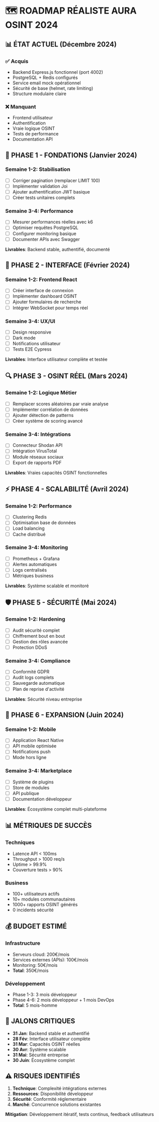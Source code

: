 # 🗺️ ROADMAP RÉALISTE AURA OSINT 2024

## **📊 ÉTAT ACTUEL (Décembre 2024)**

### **✅ Acquis**
- Backend Express.js fonctionnel (port 4002)
- PostgreSQL + Redis configurés
- Service email mock opérationnel
- Sécurité de base (helmet, rate limiting)
- Structure modulaire claire

### **❌ Manquant**
- Frontend utilisateur
- Authentification
- Vraie logique OSINT
- Tests de performance
- Documentation API

## **🎯 PHASE 1 - FONDATIONS (Janvier 2024)**

### **Semaine 1-2: Stabilisation**
- [ ] Corriger pagination (remplacer LIMIT 100)
- [ ] Implémenter validation Joi
- [ ] Ajouter authentification JWT basique
- [ ] Créer tests unitaires complets

### **Semaine 3-4: Performance**
- [ ] Mesurer performances réelles avec k6
- [ ] Optimiser requêtes PostgreSQL
- [ ] Configurer monitoring basique
- [ ] Documenter APIs avec Swagger

**Livrables**: Backend stable, authentifié, documenté

## **🚀 PHASE 2 - INTERFACE (Février 2024)**

### **Semaine 1-2: Frontend React**
- [ ] Créer interface de connexion
- [ ] Implémenter dashboard OSINT
- [ ] Ajouter formulaires de recherche
- [ ] Intégrer WebSocket pour temps réel

### **Semaine 3-4: UX/UI**
- [ ] Design responsive
- [ ] Dark mode
- [ ] Notifications utilisateur
- [ ] Tests E2E Cypress

**Livrables**: Interface utilisateur complète et testée

## **🔍 PHASE 3 - OSINT RÉEL (Mars 2024)**

### **Semaine 1-2: Logique Métier**
- [ ] Remplacer scores aléatoires par vraie analyse
- [ ] Implémenter corrélation de données
- [ ] Ajouter détection de patterns
- [ ] Créer système de scoring avancé

### **Semaine 3-4: Intégrations**
- [ ] Connecteur Shodan API
- [ ] Intégration VirusTotal
- [ ] Module réseaux sociaux
- [ ] Export de rapports PDF

**Livrables**: Vraies capacités OSINT fonctionnelles

## **⚡ PHASE 4 - SCALABILITÉ (Avril 2024)**

### **Semaine 1-2: Performance**
- [ ] Clustering Redis
- [ ] Optimisation base de données
- [ ] Load balancing
- [ ] Cache distribué

### **Semaine 3-4: Monitoring**
- [ ] Prometheus + Grafana
- [ ] Alertes automatiques
- [ ] Logs centralisés
- [ ] Métriques business

**Livrables**: Système scalable et monitoré

## **🛡️ PHASE 5 - SÉCURITÉ (Mai 2024)**

### **Semaine 1-2: Hardening**
- [ ] Audit sécurité complet
- [ ] Chiffrement bout en bout
- [ ] Gestion des rôles avancée
- [ ] Protection DDoS

### **Semaine 3-4: Compliance**
- [ ] Conformité GDPR
- [ ] Audit logs complets
- [ ] Sauvegarde automatique
- [ ] Plan de reprise d'activité

**Livrables**: Sécurité niveau entreprise

## **📱 PHASE 6 - EXPANSION (Juin 2024)**

### **Semaine 1-2: Mobile**
- [ ] Application React Native
- [ ] API mobile optimisée
- [ ] Notifications push
- [ ] Mode hors ligne

### **Semaine 3-4: Marketplace**
- [ ] Système de plugins
- [ ] Store de modules
- [ ] API publique
- [ ] Documentation développeur

**Livrables**: Écosystème complet multi-plateforme

## **📊 MÉTRIQUES DE SUCCÈS**

### **Techniques**
- Latence API < 100ms
- Throughput > 1000 req/s
- Uptime > 99.9%
- Couverture tests > 90%

### **Business**
- 100+ utilisateurs actifs
- 10+ modules communautaires
- 1000+ rapports OSINT générés
- 0 incidents sécurité

## **💰 BUDGET ESTIMÉ**

### **Infrastructure**
- Serveurs cloud: 200€/mois
- Services externes (APIs): 100€/mois
- Monitoring: 50€/mois
- **Total**: 350€/mois

### **Développement**
- Phase 1-3: 3 mois développeur
- Phase 4-6: 2 mois développeur + 1 mois DevOps
- **Total**: 5 mois-homme

## **🎯 JALONS CRITIQUES**

- **31 Jan**: Backend stable et authentifié
- **28 Fév**: Interface utilisateur complète
- **31 Mar**: Capacités OSINT réelles
- **30 Avr**: Système scalable
- **31 Mai**: Sécurité entreprise
- **30 Juin**: Écosystème complet

## **⚠️ RISQUES IDENTIFIÉS**

1. **Technique**: Complexité intégrations externes
2. **Ressources**: Disponibilité développeur
3. **Sécurité**: Conformité réglementaire
4. **Marché**: Concurrence solutions existantes

**Mitigation**: Développement itératif, tests continus, feedback utilisateurs